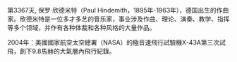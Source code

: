 第3367天, 保罗·欣德米特（Paul Hindemith，1895年-1963年），德国出生的作曲家。欣德米特是一位多才多艺的音乐家，事业涉及作曲、理论、演奏、教学、指挥等多个领域，并作有各种体裁和各种风格的大量作品。

2004年：美國國家航空太空總署（NASA）的極音速飛行試驗機X-43A第三次試飛，創下9.8馬赫的大氣層內飛行紀錄。